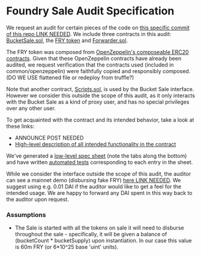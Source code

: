 # Foundry Sale Audit Specification

We request an audit for certain pieces of the code on [this specific commit of this repo LINK NEEDED](LINKNEEDED). We include three contracts in this audit: [BucketSale.sol](bucket-sale/), the [FRY token](fry-token/) and [Forwarder.sol](forwarder/).

The FRY token was composed from [OpenZeppelin's composeable ERC20 contracts](https://github.com/OpenZeppelin/openzeppelin-contracts/tree/master/contracts/token/ERC20). Given that these OpenZeppelin contracts have already been audited, we request verification that the contracts used (included in common/openzeppelin) were faithfully copied and responsibly composed. (DO WE USE flattened file or redeploy from truffle?)

Note that another contract, [Scripts.sol](bucket-sale/contracts/Scripts.sol), is used by the Bucket Sale interface. However we consider this outside the scope of this audit, as it only interacts with the Bucket Sale as a kind of proxy user, and has no special privileges over any other user.

To get acquainted with the contract and its intended behavior, take a look at these links:
- ANNOUNCE POST NEEDED
- [High-level description of all intended functionality in the contract](high-level-feature-spec.md)

We've generated a [low-level spec sheet](https://docs.google.com/spreadsheets/d/1FrYTQoqIrHveinfidWCZXEl2wjfKYbSIHz1jvfmIKuA/edit?usp=sharing) (note the tabs along the bottom) and have written [automated tests](bucket-sale/tests/) corresponding to each entry in the sheet.

While we consider the interface outside the scope of this audit, the auditor can see a mainnet demo (disbursing fake FRY) [here LINK NEEDED](LINKNEEDED). We suggest using e.g. 0.01 DAI if the auditor would like to get a feel for the intended usage. We are happy to forward any DAI spent in this way back to the auditor upon request.

### Assumptions

- The Sale is started with all the tokens on sale it will need to disburse throughout the sale - specifically, it will be given a balance of (bucketCount * bucketSupply) upon instantiation. In our case this value is 60m FRY (or 6*10^25 base 'uint' units).